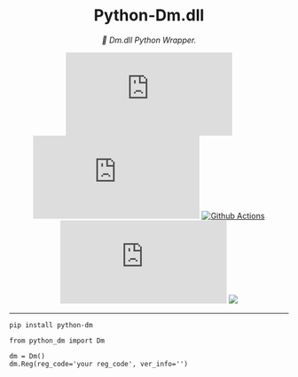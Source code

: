 <div align="center">

# Python-Dm.dll
*🐍 Dm.dll Python Wrapper.*

[![](https://img.shields.io/github/license/lvillis/python-dm.dll?style=flat-square)](https://github.com/lvillis/python-dm.dll)
[![](https://img.shields.io/github/repo-size/lvillis/python-dm.dll?style=flat-square&color=328657)](https://github.com/lvillis/python-dm.dll)
[![Github Actions](https://img.shields.io/github/actions/workflow/status/lvillis/python-dm.dll/publish-to-test-pypi.yml?style=flat-square)](https://github.com/lvillis/python-dm.dll/actions)
[![](https://img.shields.io/github/last-commit/lvillis/python-dm.dll?style=flat-square&label=commits)](https://github.com/lvillis/python-dm.dll)
[![](https://img.shields.io/pypi/dm/python-dm?style=flat-square)](https://github.com/lvillis/python-dm.dll)

</div>

---

```
pip install python-dm
```

```
from python_dm import Dm

dm = Dm()
dm.Reg(reg_code='your reg_code', ver_info='')
```
